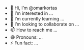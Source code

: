 - 👋 Hi, I’m @omarkortas
- 👀 I’m interested in ...
- 🌱 I’m currently learning ...
- 💞️ I’m looking to collaborate on ...
- 📫 How to reach me ...
- 😄 Pronouns: ...
- ⚡ Fun fact: ...

<!---
omarkortas/omarkortas is a ✨ special ✨ repository because its `README.md` (this file) appears on your GitHub profile.
You can click the Preview link to take a look at your changes.
--->

